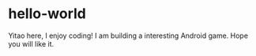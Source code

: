 # hello-world

Yitao here, I enjoy coding! I am building a interesting Android game. Hope you will like it.

